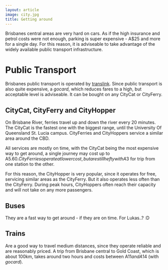 ```yaml
---
layout: article
image: city.jpg
title: Getting around
---
```


Brisbanes central areas are very hard on cars. As if the high insurance and petrol
costs were not enough, parking is super expensive - A$25 and more for a single day.
For this reason, it is adviseable to take advantage of the widely available public
transport infrastructure.

# Public Transport
Brisbanes public transport is operated by [translink](http://translink.com.au).
Since public transport is also quite expensive, a *gocard*, which reduces fares to a high,
but acceptable level is adviseable. It can be bought on any CityCat or CityFerry.

## CityCat, CityFerry and CityHopper
On Brisbane River, ferries travel up and down the river every 20 minutes.
The CityCat is the fastest one with the biggest range, until the University Of Queensland
St. Lucia campus. CityFerries and CityHoppers service a similar area around the CBD.

All services are mostly on time, with the CityCat being the most expensive way to get around,
a single journey may cost up to A$5.60. CityFerries operate
at lower cost, but are still hefty with A$3 for trip from one station to the other.

For this reason, the CityHopper is very popular, since it operates for free,
servicing similar areas as the CityFerry. But it also operates less often than the CityFerry.
During peak hours, CityHoppers often reach their capacity and will not take on any more passengers.

## Buses
They are a fast way to get around - if they are on time.
For Lukas..? :D

## Trains
Are a good way to travel medium distances, since they operate reliable and are reasonably priced.
A trip from Brisbane central to Gold Coast, which is about 100km, takes around two hours and costs
between A$11 and A$14 (with *gocard*).